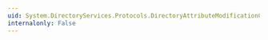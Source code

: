 ```yaml
---
uid: System.DirectoryServices.Protocols.DirectoryAttributeModificationCollection.AddRange(System.DirectoryServices.Protocols.DirectoryAttributeModification[])
internalonly: False
---
```

